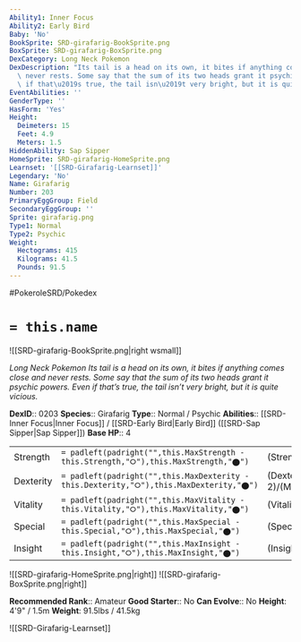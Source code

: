 ```yaml
---
Ability1: Inner Focus
Ability2: Early Bird
Baby: 'No'
BookSprite: SRD-girafarig-BookSprite.png
BoxSprite: SRD-girafarig-BoxSprite.png
DexCategory: Long Neck Pokemon
DexDescription: "Its tail is a head on its own, it bites if anything comes close and\
  \ never rests. Some say that the sum of its two heads grant it psychic powers. Even\
  \ if that\u2019s true, the tail isn\u2019t very bright, but it is quite vicious."
EventAbilities: ''
GenderType: ''
HasForm: 'Yes'
Height:
  Deimeters: 15
  Feet: 4.9
  Meters: 1.5
HiddenAbility: Sap Sipper
HomeSprite: SRD-girafarig-HomeSprite.png
Learnset: '[[SRD-Girafarig-Learnset]]'
Legendary: 'No'
Name: Girafarig
Number: 203
PrimaryEggGroup: Field
SecondaryEggGroup: ''
Sprite: girafarig.png
Type1: Normal
Type2: Psychic
Weight:
  Hectograms: 415
  Kilograms: 41.5
  Pounds: 91.5
---
```


#PokeroleSRD/Pokedex

# `= this.name`

![[SRD-girafarig-BookSprite.png|right wsmall]]

*Long Neck Pokemon*
*Its tail is a head on its own, it bites if anything comes close and never rests. Some say that the sum of its two heads grant it psychic powers. Even if that’s true, the tail isn’t very bright, but it is quite vicious.*

**DexID**:: 0203
**Species**:: Girafarig
**Type**:: Normal / Psychic
**Abilities**:: [[SRD-Inner Focus|Inner Focus]] / [[SRD-Early Bird|Early Bird]] ([[SRD-Sap Sipper|Sap Sipper]])
**Base HP**:: 4

|           |                                                                                        |                                          |
| --------- | -------------------------------------------------------------------------------------- | ---------------------------------------- |
| Strength  | `= padleft(padright("",this.MaxStrength - this.Strength,"⭘"),this.MaxStrength,"⬤")`    | (Strength::2)/(MaxStrength::5)   |
| Dexterity | `= padleft(padright("",this.MaxDexterity - this.Dexterity,"⭘"),this.MaxDexterity,"⬤")` | (Dexterity:: 2)/(MaxDexterity::5) |
| Vitality  | `= padleft(padright("",this.MaxVitality - this.Vitality,"⭘"),this.MaxVitality,"⬤")`    | (Vitality::2)/(MaxVitality::4)   |
| Special   | `= padleft(padright("",this.MaxSpecial - this.Special,"⭘"),this.MaxSpecial,"⬤")`       | (Special::2)/(MaxSpecial::5)     |
| Insight   | `= padleft(padright("",this.MaxInsight - this.Insight,"⭘"),this.MaxInsight,"⬤")`       | (Insight::2)/(MaxInsight::4)     |

![[SRD-girafarig-HomeSprite.png|right]]
![[SRD-girafarig-BoxSprite.png|right]]

**Recommended Rank**:: Amateur
**Good Starter**:: No
**Can Evolve**:: No
**Height**: 4'9" / 1.5m
**Weight**: 91.5lbs / 41.5kg

![[SRD-Girafarig-Learnset]]